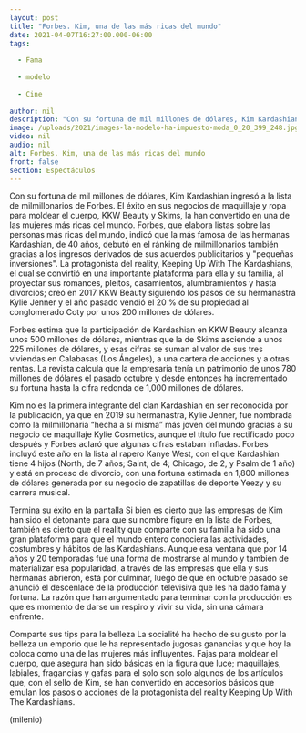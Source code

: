 ```yaml
---
layout: post
title: "Forbes. Kim, una de las más ricas del mundo"
date: 2021-04-07T16:27:00.000-06:00
tags:
  
  - Fama
  
  - modelo
  
  - Cine
  
author: nil
description: "Con su fortuna de mil millones de dólares, Kim Kardashian ingresó a la lista de milmillonarios de Forbes. "
image: /uploads/2021/images-la-modelo-ha-impuesto-moda_0_20_399_248.jpg
video: nil
audio: nil
alt: Forbes. Kim, una de las más ricas del mundo
front: false
section: Espectáculos
---
```


Con su fortuna de mil millones de dólares, Kim Kardashian ingresó a la lista de milmillonarios de Forbes. El éxito en sus negocios de maquillaje y ropa para moldear el cuerpo, KKW Beauty y Skims, la han convertido en una de las mujeres más ricas del mundo. Forbes, que elabora listas sobre las personas más ricas del mundo, indicó que la más famosa de las hermanas Kardashian, de 40 años, debutó en el ránking de milmillonarios también gracias a los ingresos derivados de sus acuerdos publicitarios y "pequeñas inversiones". La protagonista del reality, Keeping Up With The Kardashians, el cual se convirtió en una importante plataforma para ella y su familia, al proyectar sus romances, pleitos, casamientos, alumbramientos y hasta divorcios; creó en 2017 KKW Beauty siguiendo los pasos de su hermanastra Kylie Jenner y el año pasado vendió el 20 % de su propiedad al conglomerado Coty por unos 200 millones de dólares. 

Forbes estima que la participación de Kardashian en KKW Beauty alcanza unos 500 millones de dólares, mientras que la de Skims asciende a unos 225 millones de dólares, y esas cifras se suman al valor de sus tres viviendas en Calabasas (Los Ángeles), a una cartera de acciones y a otras rentas. La revista calcula que la empresaria tenía un patrimonio de unos 780 millones de dólares el pasado octubre y desde entonces ha incrementado su fortuna hasta la cifra redonda de 1,000 millones de dólares. 

Kim no es la primera integrante del clan Kardashian en ser reconocida por la publicación, ya que en 2019 su hermanastra, Kylie Jenner, fue nombrada como la milmillonaria “hecha a sí misma” más joven del mundo gracias a su negocio de maquillaje Kylie Cosmetics, aunque el título fue rectificado poco después y Forbes aclaró que algunas cifras estaban infladas. Forbes incluyó este año en la lista al rapero Kanye West, con el que Kardashian tiene 4 hijos (North, de 7 años; Saint, de 4; Chicago, de 2, y Psalm de 1 año) y está en proceso de divorcio, con una fortuna estimada en 1,800 millones de dólares generada por su negocio de zapatillas de deporte Yeezy y su carrera musical. 

Termina su éxito en la pantalla Si bien es cierto que las empresas de Kim han sido el detonante para que su nombre figure en la lista de Forbes, también es cierto que el reality que comparte con su familia ha sido una gran plataforma para que el mundo entero conociera las actividades, costumbres y hábitos de las Kardashians. Aunque esa ventana que por 14 años y 20 temporadas fue una forma de mostrarse al mundo y también de materializar esa popularidad, a través de las empresas que ella y sus hermanas abrieron, está por culminar, luego de que en octubre pasado se anunció el descenlace de la producción televisiva que les ha dado fama y fortuna. La razón que han argumentado para terminar con la producción es que es momento de darse un respiro y vivir su vida, sin una cámara enfrente. 

Comparte sus tips para la belleza La socialité ha hecho de su gusto por la belleza un emporio que le ha representado jugosas ganancias y que hoy la coloca como una de las mujeres más influyentes. Fajas para moldear el cuerpo, que asegura han sido básicas en la figura que luce; maquillajes, labiales, fragancias y gafas para el solo son solo algunos de los artículos que, con el sello de Kim, se han convertido en accesorios básicos que emulan los pasos o acciones de la protagonista del reality Keeping Up With The Kardashians. 

(milenio)